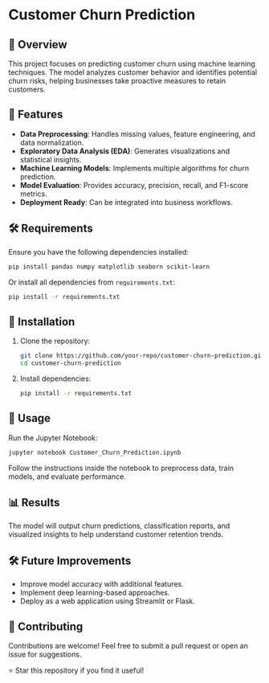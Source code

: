 # Customer Churn Prediction

## 📌 Overview
This project focuses on predicting customer churn using machine learning techniques. The model analyzes customer behavior and identifies potential churn risks, helping businesses take proactive measures to retain customers.

## 🚀 Features
- **Data Preprocessing**: Handles missing values, feature engineering, and data normalization.
- **Exploratory Data Analysis (EDA)**: Generates visualizations and statistical insights.
- **Machine Learning Models**: Implements multiple algorithms for churn prediction.
- **Model Evaluation**: Provides accuracy, precision, recall, and F1-score metrics.
- **Deployment Ready**: Can be integrated into business workflows.

## 🛠️ Requirements
Ensure you have the following dependencies installed:

```bash
pip install pandas numpy matplotlib seaborn scikit-learn
```

Or install all dependencies from `requirements.txt`:

```bash
pip install -r requirements.txt
```

## 🔧 Installation
1. Clone the repository:
   ```bash
   git clone https://github.com/your-repo/customer-churn-prediction.git
   cd customer-churn-prediction
   ```
2. Install dependencies:
   ```bash
   pip install -r requirements.txt
   ```

## 📌 Usage
Run the Jupyter Notebook:
```bash
jupyter notebook Customer_Churn_Prediction.ipynb
```
Follow the instructions inside the notebook to preprocess data, train models, and evaluate performance.

## 📊 Results
The model will output churn predictions, classification reports, and visualized insights to help understand customer retention trends.

## 🛠️ Future Improvements
- Improve model accuracy with additional features.
- Implement deep learning-based approaches.
- Deploy as a web application using Streamlit or Flask.

## 🤝 Contributing
Contributions are welcome! Feel free to submit a pull request or open an issue for suggestions.


⭐ Star this repository if you find it useful!
